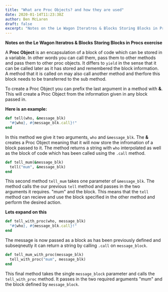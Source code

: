 ```yaml
---
title: "What are Proc Objects? and how they are used"
date: 2020-01-14T11:23:38Z
author: Ben McLaren
draft: false
excerpt: "Notes on the Le Wagon Iteratros & Blocks Storing Blocks in Procs exercise"
---
```


**Notes on the Le Wagon Iteratros & Blocks Storing Blocks in Procs exercise**

A **Proc Object** is an encapsulation of a block of code which can be stored in a variable. In other words you can call them, pass them to other methods and pass them to other proc objects. It differs to `yield` in the sense that it can be called later as it has stored and remembered the block information. A method that it is called on may also call another method and therfore this block needs to be transferred to the sub method.

To create a Proc Object you can prefix the last argument in a method with **&**. This will create a Proc Object from the information given in any block passed in.

**Here is an example:**

```ruby
def tell(who, &message_blk)
  "#{who}, #{message_blk.call}!"
end
```

In this method we give it two arguments, `who` and `&message_blk`. The **&** creates a Proc Object meaning that it will now store the infromation of a block passed to it. The method returns a string with `who` interpolated as well as the block of code which has been called using the `.call` method.


```ruby
def tell_mum(&message_blk)
  tell("mum", &message_blk)
end
```

This second method `tell_mum` takes one parameter of `&message_blk`. The method calls the our previous `tell` method and passes in the two arguments it requires. "mum" and the block. This means that the `tell` method can recieve and use the block specified in the other method and perform the desired action.

**Lets expand on this**

```ruby
def tell_with_proc(who, message_blk)
  "#{who}, #{message_blk.call}!"
end
```
The message is now passed as a block as has been previously defined and subseqneutly it can return a string by calling `.call` on `message_block`.


```ruby
def tell_mum_with_proc(message_blk)
  tell_with_proc("mum", message_blk)
end
```
This final method takes the single `message_block` parameter and calls the `tell_with_proc` method. It passes in the two required arguments "mum" and the block defined by `message_block`.















